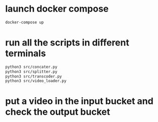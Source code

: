 # launch docker compose 
```bash
docker-compose up
```

# run all the scripts in different terminals
```bash
python3 src/concater.py
python3 src/splitter.py
python3 src/transcoder.py
python3 src/video_loader.py
```

# put a video in the input bucket and check the output bucket